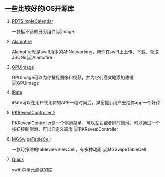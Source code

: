 ## 一些比较好的iOS开源库
1. [PDTSimpleCalendar](https://github.com/jivesoftware/PDTSimpleCalendar)

	一款挺不错的日历组件
	![image](https://supergithuber.github.io/img/PDTSimpleCalendar.png)
	
2. [Alamofire](https://github.com/Alamofire/Alamofire)

	Alamofire就是swift版本的AFNetworking，帮你在swift上上传、下载、获取JSONs
	![Alamofire](https://supergithuber.github.io/img/Alamofire.png)
	
3. [GPUImage](https://github.com/BradLarson/GPUImage)

	GPUImage可以为你捕捉图像和视频，并为它们高效地添加滤镜
	![GPUImage](https://supergithuber.github.io/img/GPUImage.png)
	
4. [iRate](https://github.com/nicklockwood/iRate)

	iRate可以在用户使用你的APP一段时间后，弹窗提示用户去给你app一个好评
	
5. [PKRevealController 2](https://github.com/pkluz/PKRevealController)

	PKRevealController是一个侧滑菜单，可以左右或者同时侧滑，可以通过一个按钮控制侧滑，可以自定义高度
	![PKRevealController](https://supergithuber.github.io/img/PKRevealController.png)
	
6. [MGSwipeTableCell](https://github.com/MortimerGoro/MGSwipeTableCell)

	一款可擦除的tableviewViewCell，有多种动画
	![MGSwipeTableCell](https://supergithuber.github.io/img/MGSwipeTableCell.gif)
	
7. [Quick](https://github.com/Quick/Quick)

	swift中单元测试的库